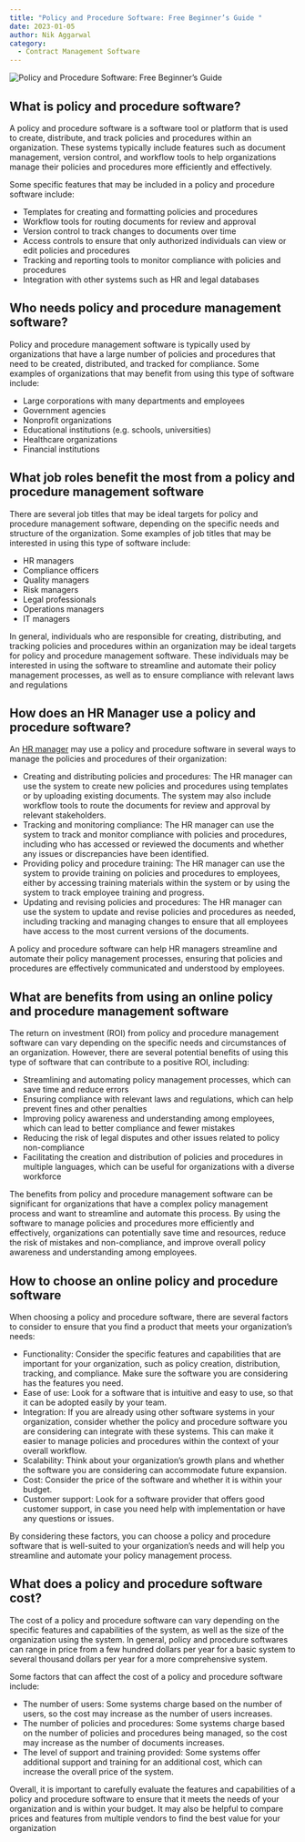 ```yaml
---
title: "Policy and Procedure Software: Free Beginner’s Guide "
date: 2023-01-05
author: Nik Aggarwal
category:
  - Contract Management Software
---
```


![Policy and Procedure Software: Free Beginner’s Guide](/img/blog/policy-management-quick-guide-1.png)

## What is policy and procedure software?

A policy and procedure software is a software tool or platform that is used to create, distribute, and track policies and procedures within an organization. These systems typically include features such as document management, version control, and workflow tools to help organizations manage their policies and procedures more efficiently and effectively.

Some specific features that may be included in a policy and procedure software include:

- Templates for creating and formatting policies and procedures
- Workflow tools for routing documents for review and approval
- Version control to track changes to documents over time
- Access controls to ensure that only authorized individuals can view or edit policies and procedures
- Tracking and reporting tools to monitor compliance with policies and procedures
- Integration with other systems such as HR and legal databases

## Who needs policy and procedure management software?

Policy and procedure management software is typically used by organizations that have a large number of policies and procedures that need to be created, distributed, and tracked for compliance. Some examples of organizations that may benefit from using this type of software include:

- Large corporations with many departments and employees
- Government agencies
- Nonprofit organizations
- Educational institutions (e.g. schools, universities)
- Healthcare organizations
- Financial institutions

## What job roles benefit the most from a policy and procedure management software

There are several job titles that may be ideal targets for policy and procedure management software, depending on the specific needs and structure of the organization. Some examples of job titles that may be interested in using this type of software include:

- HR managers
- Compliance officers
- Quality managers
- Risk managers
- Legal professionals
- Operations managers
- IT managers

In general, individuals who are responsible for creating, distributing, and tracking policies and procedures within an organization may be ideal targets for policy and procedure management software. These individuals may be interested in using the software to streamline and automate their policy management processes, as well as to ensure compliance with relevant laws and regulations

## How does an HR Manager use a policy and procedure software?

An [HR manager](https://docucollab.com/contract-management-software-for-human-resource-management/) may use a policy and procedure software in several ways to manage the policies and procedures of their organization:

- Creating and distributing policies and procedures: The HR manager can use the system to create new policies and procedures using templates or by uploading existing documents. The system may also include workflow tools to route the documents for review and approval by relevant stakeholders.
- Tracking and monitoring compliance: The HR manager can use the system to track and monitor compliance with policies and procedures, including who has accessed or reviewed the documents and whether any issues or discrepancies have been identified.
- Providing policy and procedure training: The HR manager can use the system to provide training on policies and procedures to employees, either by accessing training materials within the system or by using the system to track employee training and progress.
- Updating and revising policies and procedures: The HR manager can use the system to update and revise policies and procedures as needed, including tracking and managing changes to ensure that all employees have access to the most current versions of the documents.

A policy and procedure software can help HR managers streamline and automate their policy management processes, ensuring that policies and procedures are effectively communicated and understood by employees.

## What are benefits from using an online policy and procedure management software

The return on investment (ROI) from policy and procedure management software can vary depending on the specific needs and circumstances of an organization. However, there are several potential benefits of using this type of software that can contribute to a positive ROI, including:

- Streamlining and automating policy management processes, which can save time and reduce errors
- Ensuring compliance with relevant laws and regulations, which can help prevent fines and other penalties
- Improving policy awareness and understanding among employees, which can lead to better compliance and fewer mistakes
- Reducing the risk of legal disputes and other issues related to policy non-compliance
- Facilitating the creation and distribution of policies and procedures in multiple languages, which can be useful for organizations with a diverse workforce

The benefits from policy and procedure management software can be significant for organizations that have a complex policy management process and want to streamline and automate this process. By using the software to manage policies and procedures more efficiently and effectively, organizations can potentially save time and resources, reduce the risk of mistakes and non-compliance, and improve overall policy awareness and understanding among employees.

## How to choose an online policy and procedure software

When choosing a policy and procedure software, there are several factors to consider to ensure that you find a product that meets your organization’s needs:

- Functionality: Consider the specific features and capabilities that are important for your organization, such as policy creation, distribution, tracking, and compliance. Make sure the software you are considering has the features you need.
- Ease of use: Look for a software that is intuitive and easy to use, so that it can be adopted easily by your team.
- Integration: If you are already using other software systems in your organization, consider whether the policy and procedure software you are considering can integrate with these systems. This can make it easier to manage policies and procedures within the context of your overall workflow.
- Scalability: Think about your organization’s growth plans and whether the software you are considering can accommodate future expansion.
- Cost: Consider the price of the software and whether it is within your budget.
- Customer support: Look for a software provider that offers good customer support, in case you need help with implementation or have any questions or issues.

By considering these factors, you can choose a policy and procedure software that is well-suited to your organization’s needs and will help you streamline and automate your policy management process.

## What does a policy and procedure software cost?

The cost of a policy and procedure software can vary depending on the specific features and capabilities of the system, as well as the size of the organization using the system. In general, policy and procedure softwares can range in price from a few hundred dollars per year for a basic system to several thousand dollars per year for a more comprehensive system.

Some factors that can affect the cost of a policy and procedure software include:

- The number of users: Some systems charge based on the number of users, so the cost may increase as the number of users increases.
- The number of policies and procedures: Some systems charge based on the number of policies and procedures being managed, so the cost may increase as the number of documents increases.
- The level of support and training provided: Some systems offer additional support and training for an additional cost, which can increase the overall price of the system.

Overall, it is important to carefully evaluate the features and capabilities of a policy and procedure software to ensure that it meets the needs of your organization and is within your budget. It may also be helpful to compare prices and features from multiple vendors to find the best value for your organization
